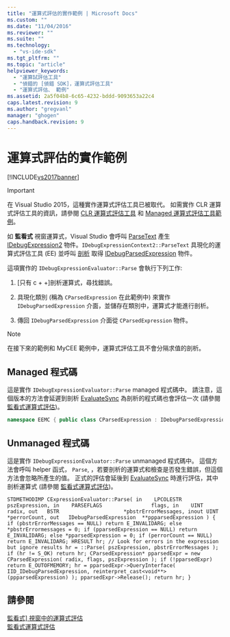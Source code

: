 ```yaml
---
title: "運算式評估的實作範例 | Microsoft Docs"
ms.custom: ""
ms.date: "11/04/2016"
ms.reviewer: ""
ms.suite: ""
ms.technology: 
  - "vs-ide-sdk"
ms.tgt_pltfrm: ""
ms.topic: "article"
helpviewer_keywords: 
  - "運算試評估工具"
  - "偵錯的 [偵錯 SDK]，運算式評估工具"
  - "運算式評估、 範例"
ms.assetid: 2a5f04b8-6c65-4232-bddd-9093653a22c4
caps.latest.revision: 9
ms.author: "gregvanl"
manager: "ghogen"
caps.handback.revision: 9
---
```

# 運算式評估的實作範例
[!INCLUDE[vs2017banner](../../code-quality/includes/vs2017banner.md)]

> [!IMPORTANT]
>  在 Visual Studio 2015，這種實作運算式評估工具已被取代。 如需實作 CLR 運算式評估工具的資訊，請參閱 [CLR 運算式評估工具](https://github.com/Microsoft/ConcordExtensibilitySamples/wiki/CLR-Expression-Evaluators) 和 [Managed 運算式評估工具範例](https://github.com/Microsoft/ConcordExtensibilitySamples/wiki/Managed-Expression-Evaluator-Sample)。  
  
 如 **監看式** 視窗運算式，Visual Studio 會呼叫 [ParseText](../../extensibility/debugger/reference/idebugexpressioncontext2-parsetext.md) 產生 [IDebugExpression2](../../extensibility/debugger/reference/idebugexpression2.md) 物件。`IDebugExpressionContext2::ParseText` 具現化的運算式評估工具 \(EE\) 並呼叫 [剖析](../../extensibility/debugger/reference/idebugexpressionevaluator-parse.md) 取得 [IDebugParsedExpression](../../extensibility/debugger/reference/idebugparsedexpression.md) 物件。  
  
 這項實作的 `IDebugExpressionEvaluator::Parse` 會執行下列工作:  
  
1.  \[只有 c \+ \+\]剖析運算式，尋找錯誤。  
  
2.  具現化類別 \(稱為 `CParsedExpression` 在此範例中\) 來實作 `IDebugParsedExpression` 介面，並儲存在類別中，運算式才能進行剖析。  
  
3.  傳回 `IDebugParsedExpression` 介面從 `CParsedExpression` 物件。  
  
> [!NOTE]
>  在接下來的範例和 MyCEE 範例中，運算式評估工具不會分隔求值的剖析。  
  
## Managed 程式碼  
 這是實作 `IDebugExpressionEvaluator::Parse` managed 程式碼中。 請注意，這個版本的方法會延遲到剖析 [EvaluateSync](../../extensibility/debugger/reference/idebugparsedexpression-evaluatesync.md) 為剖析的程式碼也會評估一次 \(請參閱 [監看式運算式評估](../../extensibility/debugger/evaluating-a-watch-expression.md)\)。  
  
```c#  
namespace EEMC { public class CParsedExpression : IDebugParsedExpression { public HRESULT Parse( string                 expression, uint                   parseFlags, uint                   radix, out string                 errorMessage, out uint                   errorPosition, out IDebugParsedExpression parsedExpression) { errorMessage = ""; errorPosition = 0; parsedExpression = new CParsedExpression(parseFlags, radix, expression); return COM.S_OK; } } }  
```  
  
## Unmanaged 程式碼  
 這是實作 `IDebugExpressionEvaluator::Parse` unmanaged 程式碼中。 這個方法會呼叫 helper 函式， `Parse`, ，若要剖析的運算式和檢查是否發生錯誤，但這個方法會忽略所產生的值。 正式的評估會延後到 [EvaluateSync](../../extensibility/debugger/reference/idebugparsedexpression-evaluatesync.md) 時進行評估，其中剖析運算式 \(請參閱 [監看式運算式評估](../../extensibility/debugger/evaluating-a-watch-expression.md)\)。  
  
```cpp#  
STDMETHODIMP CExpressionEvaluator::Parse( in    LPCOLESTR                 pszExpression, in    PARSEFLAGS                flags, in    UINT                      radix, out   BSTR                     *pbstrErrorMessages, inout UINT                     *perrorCount, out   IDebugParsedExpression  **ppparsedExpression ) { if (pbstrErrorMessages == NULL) return E_INVALIDARG; else *pbstrErrormessages = 0; if (pparsedExpression == NULL) return E_INVALIDARG; else *pparsedExpression = 0; if (perrorCount == NULL) return E_INVALIDARG; HRESULT hr; // Look for errors in the expression but ignore results hr = ::Parse( pszExpression, pbstrErrorMessages ); if (hr != S_OK) return hr; CParsedExpression* pparsedExpr = new CParsedExpression( radix, flags, pszExpression ); if (!pparsedExpr) return E_OUTOFMEMORY; hr = pparsedExpr->QueryInterface( IID_IDebugParsedExpression, reinterpret_cast<void**>(ppparsedExpression) ); pparsedExpr->Release(); return hr; }  
```  
  
## 請參閱  
 [監看式\] 視窗中的運算式評估](../Topic/Evaluating%20a%20Watch%20Window%20Expression.md)   
 [監看式運算式評估](../../extensibility/debugger/evaluating-a-watch-expression.md)
